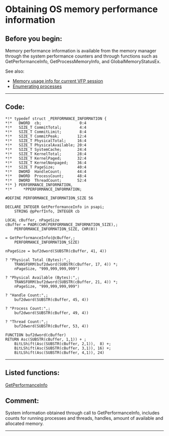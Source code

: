 
# Obtaining OS memory performance information

## Before you begin:
Memory performance information is available from the memory manager through the system performance counters and through functions such as GetPerformanceInfo, GetProcessMemoryInfo, and GlobalMemoryStatusEx.  

See also:

* [Memory usage info for current VFP session](sample_172.md)  
* [Enumerating processes](sample_162.md)  

  
***  


## Code:
```foxpro  
*!*	typedef struct _PERFORMANCE_INFORMATION {
*!*	  DWORD  cb;                 0:4
*!*	  SIZE_T CommitTotal;        4:4
*!*	  SIZE_T CommitLimit;        8:4
*!*	  SIZE_T CommitPeak;        12:4
*!*	  SIZE_T PhysicalTotal;     16:4
*!*	  SIZE_T PhysicalAvailable; 20:4
*!*	  SIZE_T SystemCache;       24:4
*!*	  SIZE_T KernelTotal;       28:4
*!*	  SIZE_T KernelPaged;       32:4
*!*	  SIZE_T KernelNonpaged;    36:4
*!*	  SIZE_T PageSize;          40:4
*!*	  DWORD  HandleCount;       44:4
*!*	  DWORD  ProcessCount;      48:4
*!*	  DWORD  ThreadCount;       52:4
*!*	} PERFORMANCE_INFORMATION,
*!*		*PPERFORMANCE_INFORMATION;

#DEFINE PERFORMANCE_INFORMATION_SIZE 56

DECLARE INTEGER GetPerformanceInfo in psapi;
	STRING @pPerfInfo, INTEGER cb
	
LOCAL cBuffer, nPageSize
cBuffer = PADR(CHR(PERFORMANCE_INFORMATION_SIZE),;
	PERFORMANCE_INFORMATION_SIZE, CHR(0))
	
= GetPerformanceInfo(@cBuffer,;
	PERFORMANCE_INFORMATION_SIZE)

nPageSize = buf2dword(SUBSTR(cBuffer, 41, 4))
	
? "Physical Total (Bytes):",;
	TRANSFORM(buf2dword(SUBSTR(cBuffer, 17, 4)) *;
	nPageSize, "999,999,999,999")

? "Physical Available (Bytes):",;
	TRANSFORM(buf2dword(SUBSTR(cBuffer, 21, 4)) *;
	nPageSize, "999,999,999,999")

? "Handle Count:",;
	buf2dword(SUBSTR(cBuffer, 45, 4))

? "Process Count:",;
	buf2dword(SUBSTR(cBuffer, 49, 4))

? "Thread Count:",;
	buf2dword(SUBSTR(cBuffer, 53, 4))

FUNCTION buf2dword(cBuffer)
RETURN Asc(SUBSTR(cBuffer, 1,1)) + ;
	BitLShift(Asc(SUBSTR(cBuffer, 2,1)),  8) +;
	BitLShift(Asc(SUBSTR(cBuffer, 3,1)), 16) +;
	BitLShift(Asc(SUBSTR(cBuffer, 4,1)), 24)  
```  
***  


## Listed functions:
[GetPerformanceInfo](../libraries/psapi/GetPerformanceInfo.md)  

## Comment:
System information obtained through call to GetPerformanceInfo, includes counts for running processes and threads, handles, amount of available and allocated memory.  
  
***  

